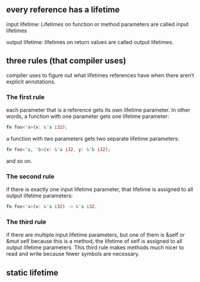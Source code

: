 ## every reference has a lifetime
input lifetime: Lifetimes on function or method parameters are called input lifetimes

output lifetime: lifetimes on return values are called output lifetimes.

## three rules (that compiler uses)
compiler uses to figure out what lifetimes references have when there aren’t explicit annotations.

### The first rule
each parameter that is a reference gets its own lifetime parameter.
In other words, a function with one parameter gets one lifetime parameter: 
```rust
fn foo<'a>(x: &'a i32); 
```
a function with two parameters gets two separate lifetime parameters: 
```rust
fn foo<'a, 'b>(x: &'a i32, y: &'b i32); 
```
and so on.

### The second rule 
if there is exactly one input lifetime parameter, 
that lifetime is assigned to all output lifetime parameters: 
```rust
fn foo<'a>(x: &'a i32) -> &'a i32.
```


### The third rule 
if there are multiple input lifetime parameters, 
but one of them is &self or &mut self because this is a method, 
the lifetime of self is assigned to all output lifetime parameters. 
This third rule makes methods much nicer to read and write because fewer symbols are necessary.

## static lifetime
